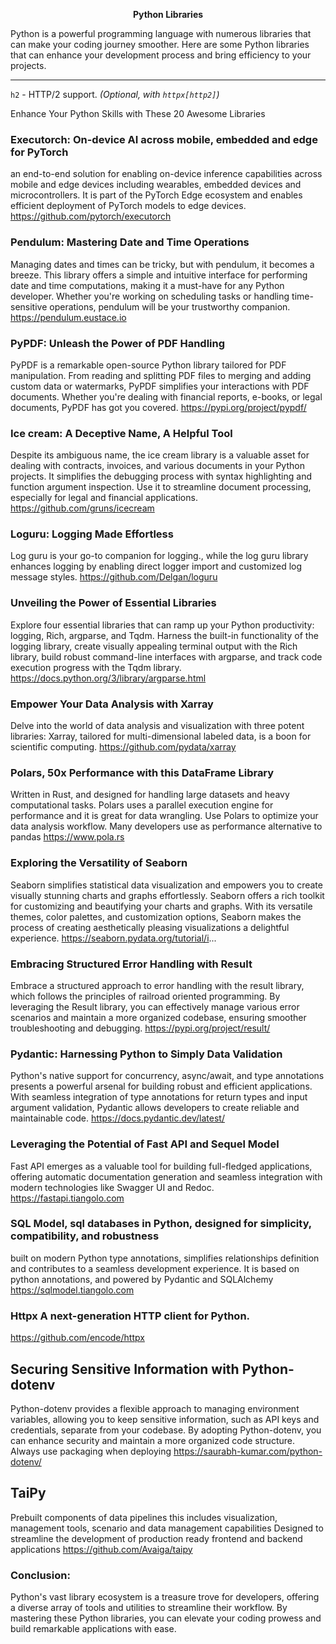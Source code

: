 <p align="center"><strong>Python Libraries</strong></p>
Python is a powerful programming language with numerous libraries that can make your coding journey smoother. 
Here are some Python libraries that can enhance your development process and bring efficiency to your projects.

---

`h2` - HTTP/2 support. *(Optional, with `httpx[http2]`)*

Enhance Your Python Skills with These 20 Awesome Libraries

### Executorch: On-device AI across mobile, embedded and edge for PyTorch

an end-to-end solution for enabling on-device inference capabilities across mobile and edge devices including wearables, embedded devices and microcontrollers. It is part of the PyTorch Edge ecosystem and enables efficient deployment of PyTorch models to edge devices.
https://github.com/pytorch/executorch

### Pendulum: Mastering Date and Time Operations

Managing dates and times can be tricky, but with pendulum, it becomes a breeze. This library offers a simple and intuitive interface for performing date and time computations, making it a must-have for any Python developer. Whether you're working on scheduling tasks or handling time-sensitive operations, pendulum will be your trustworthy companion.
https://pendulum.eustace.io


### PyPDF: Unleash the Power of PDF Handling

 PyPDF is a remarkable open-source Python library tailored for PDF manipulation. From reading and splitting PDF files to merging and adding custom data or watermarks, PyPDF simplifies your interactions with PDF documents. Whether you're dealing with financial reports, e-books, or legal documents, PyPDF has got you covered.  https://pypi.org/project/pypdf/


### Ice cream: A Deceptive Name, A Helpful Tool

 Despite its ambiguous name, the ice cream library is a valuable asset for dealing with contracts, invoices, and various documents in your Python projects. It simplifies the debugging process with syntax highlighting and function argument inspection.  Use it to streamline document processing, especially for legal and financial applications.  https://github.com/gruns/icecream


### Loguru: Logging Made Effortless

Log guru is your go-to companion for logging., while the log guru library enhances logging by enabling direct logger import and customized log message styles.  https://github.com/Delgan/loguru




### Unveiling the Power of Essential Libraries

 Explore four essential libraries that can ramp up your Python productivity: logging, Rich, argparse, and Tqdm. Harness the built-in functionality of the logging library, create visually appealing terminal output with the Rich library, build robust command-line interfaces with argparse, and track code execution progress with the Tqdm library.
https://docs.python.org/3/library/argparse.html

### Empower Your Data Analysis with Xarray

 Delve into the world of data analysis and visualization with three potent libraries: Xarray, tailored for multi-dimensional labeled data, is a boon for scientific computing. https://github.com/pydata/xarray

### Polars, 50x Performance with this DataFrame Library

Written in Rust, and designed for handling large datasets and heavy computational tasks.  Polars uses a parallel execution engine for performance and it is great for data wrangling.  Use Polars to optimize your data analysis workflow.  Many developers use as performance alternative to pandas
https://www.pola.rs

### Exploring the Versatility of Seaborn

Seaborn simplifies statistical data visualization and empowers you to create visually stunning charts and graphs effortlessly. Seaborn offers a rich toolkit for customizing and beautifying your charts and graphs. With its versatile themes, color palettes, and customization options, Seaborn makes the process of creating aesthetically pleasing visualizations a delightful experience.
https://seaborn.pydata.org/tutorial/i...

### Embracing Structured Error Handling with Result

Embrace a structured approach to error handling with the result library, which follows the principles of railroad oriented programming. By leveraging the Result library, you can effectively manage various error scenarios and maintain a more organized codebase, ensuring smoother troubleshooting and debugging.  https://pypi.org/project/result/

### Pydantic: Harnessing Python to Simply Data Validation

 Python's native support for concurrency, async/await, and type annotations presents a powerful arsenal for building robust and efficient applications. With seamless integration of type annotations for return types and input argument validation, Pydantic allows developers to create reliable and maintainable code.  https://docs.pydantic.dev/latest/

### Leveraging the Potential of Fast API and Sequel Model

 Fast API emerges as a valuable tool for building full-fledged applications, offering automatic documentation generation and seamless integration with modern technologies like Swagger UI and Redoc. https://fastapi.tiangolo.com

### SQL Model, sql databases in Python, designed for simplicity, compatibility, and robustness

built on modern Python type annotations, simplifies relationships definition and contributes to a seamless development experience.  It is based on python annotations, and powered by Pydantic and SQLAlchemy  https://sqlmodel.tiangolo.com


### Httpx A next-generation HTTP client for Python.
https://github.com/encode/httpx


## Securing Sensitive Information with Python-dotenv

Python-dotenv provides a flexible approach to managing environment variables, allowing you to keep sensitive information, such as API keys and credentials, separate from your codebase. By adopting Python-dotenv, you can enhance security and maintain a more organized code structure.  Always use packaging when deploying  https://saurabh-kumar.com/python-dotenv/


## TaiPy
Prebuilt components of data pipelines this includes visualization, management tools, scenario and data management capabilities
Designed to streamline the development of production ready frontend and backend applications 
https://github.com/Avaiga/taipy

### Conclusion:

Python's vast library ecosystem is a treasure trove for developers, offering a diverse array of tools and utilities to streamline their workflow. By mastering these Python libraries, you can elevate your coding prowess and build remarkable applications with ease.

